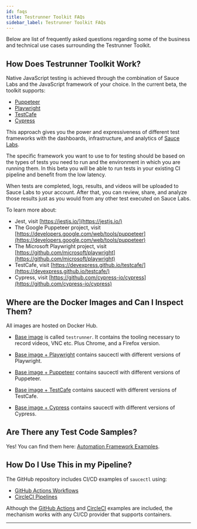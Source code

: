 ```yaml
---
id: faqs
title: Testrunner Toolkit FAQs
sidebar_label: Testrunner Toolkit FAQs
---
```

<!--# Testrunner Toolkit FAQs-->

Below are list of frequently asked questions regarding some of the business and technical use cases surrounding the Testrunner Toolkit.

<!--__Table of Contents__
* [Why Testrunner Toolkit?](#why-testrunner-toolkit?)
* [Where are the Docker Images and Can I Inspect Them?](#where-are-the-docker-images-and-can-i-inspect-them?)
* [Are There any Framework Test Code Samples?](#are-there-any-framework-test-code-samples?)
* [How Do I Use This in my Pipeline?](#how-do-i-use-this-in-my-pipeline?)
-->

## How Does Testrunner Toolkit Work?
Native JavaScript testing is achieved through the combination of Sauce Labs and the
JavaScript framework of your choice. In the current beta, the toolkit supports:
 
* [Puppeteer](https://github.com/puppeteer/puppeteer)
* [Playwright](https://github.com/microsoft/playwright)
* [TestCafe](https://github.com/DevExpress/testcafe)
* [Cypress](https://github.com/cypress-io/cypress)

This approach gives you the power and expressiveness of different test frameworks with the dashboards, infrastructure, and analytics of [Sauce Labs](https://saucelabs.com/). 

The specific framework you want to use to for testing should be based on the types of tests you
need to run and the environment in which you are running them. In this beta you will be able to
run tests in your existing CI pipeline and benefit from the low latency. 

When tests are completed, logs, results, and videos will be uploaded to Sauce Labs to your account. After that, you can review, share, and analyze those results just as you would from any other test executed on Sauce Labs.

To learn more about:

* Jest, visit [https://jestjs.io/](https://jestjs.io/)
* The Google Puppeteer project, visit [https://developers.google.com/web/tools/puppeteer](https://developers.google.com/web/tools/puppeteer)
* The Microsoft Playwright project, visit [https://github.com/microsoft/playwright](https://github.com/microsoft/playwright)
* TestCafe, visit [https://devexpress.github.io/testcafe/](https://devexpress.github.io/testcafe/)
* Cypress, visit [https://github.com/cypress-io/cypress](https://github.com/cypress-io/cypress)

## Where are the Docker Images and Can I Inspect Them?

All images are hosted on Docker Hub. 

* [Base image](https://hub.docker.com/r/saucelabs/testrunner-image/tags)
is called `testrunner`. It contains the tooling necessary to record videos, VNC etc. Plus Chrome, and a Firefox version. 

* [Base image + Playwright](https://hub.docker.com/r/saucelabs/stt-playwright-jest-node/tags)
contains saucectl with different versions of Playwright.

* [Base image + Puppeteer](https://hub.docker.com/r/saucelabs/stt-puppeteer-jest-node/tags)
contains saucectl with different versions of Puppeteer.

* [Base image + TestCafe](https://hub.docker.com/r/saucelabs/stt-testcafe-node/tags)
contains saucectl with different versions of TestCafe.

* [Base image + Cypress](https://hub.docker.com/r/saucelabs/stt-cypress-mocha-node/tags) contains saucectl with different versions of Cypress.

## Are There any Test Code Samples? 
Yes! You can find them here: [Automation Framework Examples](testrunner-toolkit-test-preparation.md#automation-framework-examples).

## How Do I Use This in my Pipeline?
The GitHub repository includes CI/CD examples of `saucectl` using:
* [GitHub Actions Workflows](https://help.github.com/en/actions) 
* [CircleCI Pipelines](https://circleci.com/docs/2.0/configuration-reference/) 

Although the [GitHub Actions](./.github/workflows/tests.yml) and [CircleCI](./.circleci/config.yml) 
examples are included, the mechanism works with any CI/CD provider that supports containers.

___